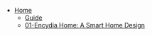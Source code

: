<!-- docs/_sidebar.md -->
- [Home](/)
	- [Guide](guide.md "The greatest guide in the world")
	- [01-Encydia Home: A Smart Home Design](Encydia_Home_Analysis_Concept_Architecture_UIUX_Design.md)